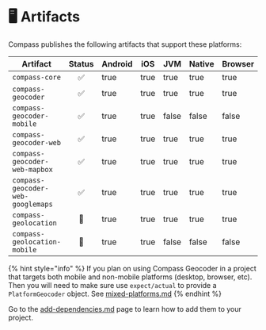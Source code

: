 # 🖥️ Artifacts

Compass publishes the following artifacts that support these platforms:



<table data-full-width="true"><thead><tr><th width="448">Artifact</th><th width="90" align="center">Status</th><th width="95" data-type="checkbox">Android</th><th width="60" data-type="checkbox">iOS</th><th width="67" data-type="checkbox">JVM</th><th width="92" data-type="checkbox">Native</th><th data-type="checkbox">Browser</th></tr></thead><tbody><tr><td><code>compass-core</code></td><td align="center">✅</td><td>true</td><td>true</td><td>true</td><td>true</td><td>true</td></tr><tr><td><code>compass-geocoder</code></td><td align="center">✅</td><td>true</td><td>true</td><td>true</td><td>true</td><td>true</td></tr><tr><td><code>compass-geocoder-mobile</code></td><td align="center">✅</td><td>true</td><td>true</td><td>false</td><td>false</td><td>false</td></tr><tr><td><code>compass-geocoder-web</code></td><td align="center">✅</td><td>true</td><td>true</td><td>true</td><td>true</td><td>true</td></tr><tr><td><code>compass-geocoder-web-mapbox</code></td><td align="center">✅</td><td>true</td><td>true</td><td>true</td><td>true</td><td>true</td></tr><tr><td><code>compass-geocoder-web-googlemaps</code></td><td align="center">✅</td><td>true</td><td>true</td><td>true</td><td>true</td><td>true</td></tr><tr><td><code>compass-geolocation</code></td><td align="center">🚧</td><td>true</td><td>true</td><td>true</td><td>true</td><td>true</td></tr><tr><td><code>compass-geolocation-mobile</code></td><td align="center">🚧</td><td>true</td><td>true</td><td>false</td><td>false</td><td>false</td></tr></tbody></table>

{% hint style="info" %}
If you plan on using Compass Geocoder in a project that targets both mobile and non-mobile platforms (desktop, browser, etc). Then you will need to make sure use `expect/actual` to provide a `PlatformGeocoder` object. See [mixed-platforms.md](../usage/mixed-platforms.md "mention")
{% endhint %}

Go to the [add-dependencies.md](add-dependencies.md "mention") page to learn how to add them to your project.
